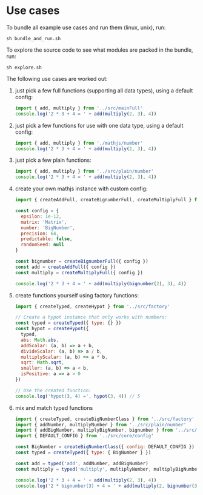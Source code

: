# Use cases

To bundle all example use cases and run them (linux, unix), run:

```
sh bundle_and_run.sh
```

To explore the source code to see what modules are packed in the bundle, run:

```
sh explore.sh
```

The following use cases are worked out:

1. just pick a few full functions (supporting all data types), using a default config:
    ```js
    import { add, multiply } from '../src/mainFull'
    console.log('2 * 3 + 4 = ' + add(multiply(2, 3), 4))
    ```

2. just pick a few functions for use with one data type, using a default config:
    ```js
    import { add, multiply } from './mathjs/number'
    console.log('2 * 3 + 4 = ' + add(multiply(2, 3), 4))
    ```

3. just pick a few plain functions:
    ```js
    import { add, multiply } from '../src/plain/number'
    console.log('2 * 3 + 4 = ' + add(multiply(2, 3), 4))
    ```

4. create your own mathjs instance with custom config:
    ```js
    import { createAddFull, createBignumberFull, createMultiplyFull } from '../src/factoryFull'

    const config = {
      epsilon: 1e-12,
      matrix: 'Matrix',
      number: 'BigNumber',
      precision: 64,
      predictable: false,
      randomSeed: null
    }

    const bignumber = createBignumberFull({ config })
    const add = createAddFull({ config })
    const multiply = createMultiplyFull({ config })

    console.log('2 * 3 + 4 = ' + add(multiply(bignumber(2), 3), 4))
    ```

5. create functions yourself using factory functions:
    ```js
    import { createTyped, createHypot } from '../src/factory'

    // Create a hypot instance that only works with numbers:
    const typed = createTyped({ type: {} })
    const hypot = createHypot({
      typed,
      abs: Math.abs,
      addScalar: (a, b) => a + b,
      divideScalar: (a, b) => a / b,
      multiplyScalar: (a, b) => a * b,
      sqrt: Math.sqrt,
      smaller: (a, b) => a < b,
      isPositive: a => a > 0
    })

    // Use the created function:
    console.log('hypot(3, 4) =', hypot(3, 4)) // 5
    ```

6. mix and match typed functions
    ```js
    import { createTyped, createBigNumberClass } from '../src/factory'
    import { addNumber, multiplyNumber } from '../src/plain/number'
    import { addBigNumber, multiplyBigNumber, bignumber } from '../src/plain/bignumber'
    import { DEFAULT_CONFIG } from '../src/core/config'

    const BigNumber = createBigNumberClass({ config: DEFAULT_CONFIG })
    const typed = createTyped({ type: { BigNumber } })

    const add = typed('add', addNumber, addBigNumber)
    const multiply = typed('multiply', multiplyNumber, multiplyBigNumber)

    console.log('2 * 3 + 4 = ' + add(multiply(2, 3), 4))
    console.log('2 * bignumber(3) + 4 = ' + add(multiply(2, bignumber(3)), 4))
    ```
